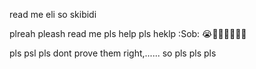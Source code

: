 read me 
eli so skibidi


plreah pleash read me pls help pls heklp :Sob: 😭🧔🚁🇬🇪🍑🔥

pls psl pls dont prove them right,......
so pls pls pls
